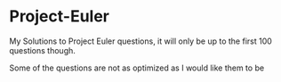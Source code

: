 # Project-Euler
My Solutions to Project Euler questions, it will only be up to the first 100 questions though.

Some of the questions are not as optimized as I would like them to be
